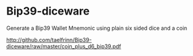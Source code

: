 # Bip39-diceware

Generate a Bip39 Wallet Mnemonic using plain six sided dice and a coin

http://github.com/taelfrinn/Bip39-diceware/raw/master/coin_plus_d6_bip39.pdf
